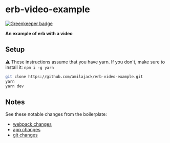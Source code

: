erb-video-example
==================

[![Greenkeeper badge](https://badges.greenkeeper.io/amilajack/erb-video-example.svg)](https://greenkeeper.io/)

**An example of erb with a video**

## Setup
⚠️ These instructions assume that you have yarn. If you don't, make sure to install it: `npm i -g yarn`

```bash
git clone https://github.com/amilajack/erb-video-example.git
yarn
yarn dev
```

## Notes
See these notable changes from the boilerplate:
* [webpack changes](https://github.com/amilajack/erb-video-example/commit/0706e53795dc11b4d8a0932b3a9d6de572de6c71#diff-d9d75cc1dda9c5e912390983ac6b263a)
* [app changes](https://github.com/amilajack/erb-video-example/commit/0706e53795dc11b4d8a0932b3a9d6de572de6c71#diff-a34f56023078235a9037f671e837aa96)
* [git changes](https://github.com/amilajack/erb-video-example/commit/0706e53795dc11b4d8a0932b3a9d6de572de6c71#diff-fc723d30b02a4cca7a534518111c1a66)
